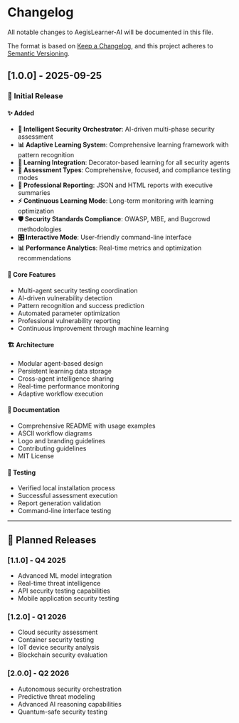 # Changelog

All notable changes to AegisLearner-AI will be documented in this file.

The format is based on [Keep a Changelog](https://keepachangelog.com/en/1.0.0/),
and this project adheres to [Semantic Versioning](https://semver.org/spec/v2.0.0.html).

## [1.0.0] - 2025-09-25

### 🎉 Initial Release

#### ✨ Added
- **🧠 Intelligent Security Orchestrator**: AI-driven multi-phase security assessment
- **📊 Adaptive Learning System**: Comprehensive learning framework with pattern recognition
- **🔄 Learning Integration**: Decorator-based learning for all security agents
- **🎯 Assessment Types**: Comprehensive, focused, and compliance testing modes
- **📄 Professional Reporting**: JSON and HTML reports with executive summaries
- **⚡ Continuous Learning Mode**: Long-term monitoring with learning optimization
- **🛡️ Security Standards Compliance**: OWASP, MBE, and Bugcrowd methodologies
- **🎛️ Interactive Mode**: User-friendly command-line interface
- **📊 Performance Analytics**: Real-time metrics and optimization recommendations

#### 🔧 Core Features
- Multi-agent security testing coordination
- AI-driven vulnerability detection
- Pattern recognition and success prediction
- Automated parameter optimization
- Professional vulnerability reporting
- Continuous improvement through machine learning

#### 🏗️ Architecture
- Modular agent-based design
- Persistent learning data storage
- Cross-agent intelligence sharing
- Real-time performance monitoring
- Adaptive workflow execution

#### 📝 Documentation
- Comprehensive README with usage examples
- ASCII workflow diagrams
- Logo and branding guidelines
- Contributing guidelines
- MIT License

#### 🧪 Testing
- Verified local installation process
- Successful assessment execution
- Report generation validation
- Command-line interface testing

---

## 🔮 Planned Releases

### [1.1.0] - Q4 2025
- Advanced ML model integration
- Real-time threat intelligence
- API security testing capabilities
- Mobile application security testing

### [1.2.0] - Q1 2026
- Cloud security assessment
- Container security testing
- IoT device security analysis
- Blockchain security evaluation

### [2.0.0] - Q2 2026
- Autonomous security orchestration
- Predictive threat modeling
- Advanced AI reasoning capabilities
- Quantum-safe security testing